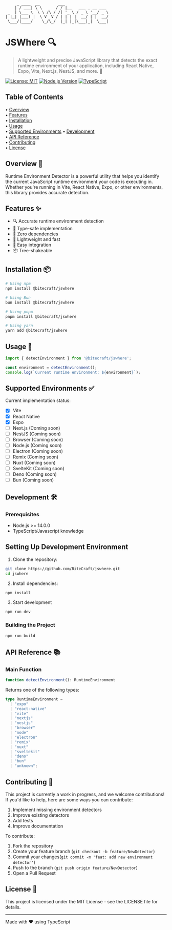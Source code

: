 ```                                                 
     _ ____  __        ___                   
    | / ___| \ \      / / |__   ___ _ __ ___ 
 _  | \___ \  \ \ /\ / /| '_ \ / _ \ '__/ _ \
| |_| |___) |  \ V  V / | | | |  __/ | |  __/
 \___/|____/    \_/\_/  |_| |_|\___|_|  \___|
```

# JSWhere 🔍

> A lightweight and precise JavaScript library that detects the exact runtime environment of your application, including React Native, Expo, Vite, Next.js, NestJS, and more. 🚀

[![License: MIT](https://img.shields.io/badge/License-MIT-yellow.svg)](https://opensource.org/licenses/MIT)
[![Node.js Version](https://img.shields.io/badge/node-%3E%3D14.0.0-brightgreen)](https://nodejs.org/)
[![TypeScript](https://img.shields.io/badge/TypeScript-5.3.3-blue)](https://www.typescriptlang.org/)

## Table of Contents

• [Overview](#overview)  
• [Features](#features)  
• [Installation](#installation)  
• [Usage](#usage)  
• [Supported Environments](#support-environments)
• [Development](#development)  
• [API Reference](#api-reference)  
• [Contributing](#contributing)  
• [License](#license)  

## Overview 🎯

Runtime Environment Detector is a powerful utility that helps you identify the current JavaScript runtime environment your code is executing in. Whether you're running in Vite, React Native, Expo, or other environments, this library provides accurate detection.

## Features ✨

- 🔍 Accurate runtime environment detection
- 🎯 Type-safe implementation
- 🚀 Zero dependencies
- 💨 Lightweight and fast
- 🔌 Easy integration
- 📦 Tree-shakeable

## Installation 📦

```bash
# Using npm
npm install @bitecraft/jswhere

# Using Bun
bun install @bitecraft/jswhere

# Using pnpm
pnpm install @bitecraft/jswhere

# Using yarn
yarn add @bitecraft/jswhere
```

## Usage 🚀

```ts
import { detectEnvironment } from '@bitecraft/jswhere';

const environment = detectEnvironment();
console.log(`Current runtime environment: ${environment}`);
```

## Supported Environments ✅

Current implementation status:

- [x] Vite
- [x] React Native
- [x] Expo
- [ ] Next.js (Coming soon)
- [ ] NestJS (Coming soon)
- [ ] Browser (Coming soon)
- [ ] Node.js (Coming soon)
- [ ] Electron (Coming soon)
- [ ] Remix (Coming soon)
- [ ] Nuxt (Coming soon)
- [ ] SvelteKit (Coming soon)
- [ ] Deno (Coming soon)
- [ ] Bun (Coming soon)

## Development 🛠️

### Prerequisites

- Node.js >= 14.0.0
- TypeScript/Javascript knowledge

## Setting Up Development Environment

1. Clone the repository:

```bash
git clone https://github.com/BiteCraft/jswhere.git
cd jswhere
```

2. Install dependencies:

```bash
npm install
```

3. Start development

```bash
npm run dev
```

### Building the Project

```bash
npm run build
```

## API Reference 📚

### Main Function

```ts
function detectEnvironment(): RuntimeEnvironment
```

Returns one of the following types:

```ts
type RuntimeEnvironment =
  | "expo"
  | "react-native"
  | "vite"
  | "nextjs"
  | "nestjs"
  | "browser"
  | "node"
  | "electron"
  | "remix"
  | "nuxt"
  | "sveltekit"
  | "deno"
  | "bun"
  | "unknown";
```

## Contributing 🤝

This project is currently a work in progress, and we welcome contributions! If you'd like to help, here are some ways you can contribute:

1. Implement missing environment detectors
2. Improve existing detectors
3. Add tests
4. Improve documentation

To contribute:

1. Fork the repository
2. Create your feature branch (`git checkout -b feature/NewDetector`)
3. Commit your changes(`git commit -m 'feat: add new environment detector'`)
4. Push to the branch (`git push origin feature/NewDetector`)
5. Open a Pull Request

## License 📄

This project is licensed under the MIT License - see the LICENSE file for details.

____

Made with ❤️ using TypeScript
